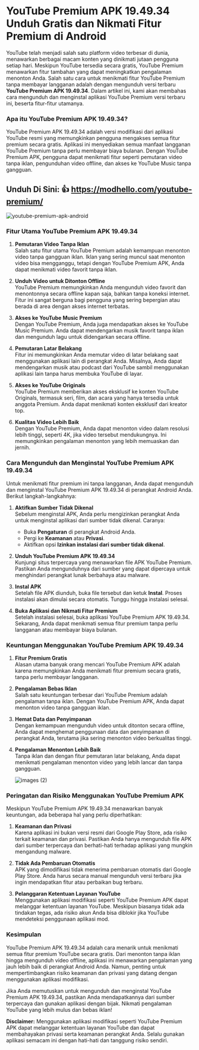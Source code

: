 
# YouTube Premium APK 19.49.34 Unduh Gratis dan Nikmati Fitur Premium di Android

YouTube telah menjadi salah satu platform video terbesar di dunia, menawarkan berbagai macam konten yang dinikmati jutaan pengguna setiap hari. Meskipun YouTube tersedia secara gratis, YouTube Premium menawarkan fitur tambahan yang dapat meningkatkan pengalaman menonton Anda. Salah satu cara untuk menikmati fitur YouTube Premium tanpa membayar langganan adalah dengan mengunduh versi terbaru **YouTube Premium APK 19.49.34**. Dalam artikel ini, kami akan membahas cara mengunduh dan menginstal aplikasi YouTube Premium versi terbaru ini, beserta fitur-fitur utamanya.

### Apa itu YouTube Premium APK 19.49.34?

YouTube Premium APK 19.49.34 adalah versi modifikasi dari aplikasi YouTube resmi yang memungkinkan pengguna mengakses semua fitur premium secara gratis. Aplikasi ini menyediakan semua manfaat langganan YouTube Premium tanpa perlu membayar biaya bulanan. Dengan YouTube Premium APK, pengguna dapat menikmati fitur seperti pemutaran video tanpa iklan, pengunduhan video offline, dan akses ke YouTube Music tanpa gangguan.

## Unduh Di Sini: 👍 https://modhello.com/youtube-premium/

![youtube-premium-apk-android](https://github.com/user-attachments/assets/5bbc0d01-0953-48e3-9d67-9384a116acf4)


### Fitur Utama YouTube Premium APK 19.49.34

1. **Pemutaran Video Tanpa Iklan**  
   Salah satu fitur utama YouTube Premium adalah kemampuan menonton video tanpa gangguan iklan. Iklan yang sering muncul saat menonton video bisa mengganggu, tetapi dengan YouTube Premium APK, Anda dapat menikmati video favorit tanpa iklan.

2. **Unduh Video untuk Ditonton Offline**  
   YouTube Premium memungkinkan Anda mengunduh video favorit dan menontonnya secara offline kapan saja, bahkan tanpa koneksi internet. Fitur ini sangat berguna bagi pengguna yang sering bepergian atau berada di area dengan akses internet terbatas.

3. **Akses ke YouTube Music Premium**  
   Dengan YouTube Premium, Anda juga mendapatkan akses ke YouTube Music Premium. Anda dapat mendengarkan musik favorit tanpa iklan dan mengunduh lagu untuk didengarkan secara offline.

4. **Pemutaran Latar Belakang**  
   Fitur ini memungkinkan Anda memutar video di latar belakang saat menggunakan aplikasi lain di perangkat Anda. Misalnya, Anda dapat mendengarkan musik atau podcast dari YouTube sambil menggunakan aplikasi lain tanpa harus membuka YouTube di layar.

5. **Akses ke YouTube Originals**  
   YouTube Premium memberikan akses eksklusif ke konten YouTube Originals, termasuk seri, film, dan acara yang hanya tersedia untuk anggota Premium. Anda dapat menikmati konten eksklusif dari kreator top.

6. **Kualitas Video Lebih Baik**  
   Dengan YouTube Premium, Anda dapat menonton video dalam resolusi lebih tinggi, seperti 4K, jika video tersebut mendukungnya. Ini memungkinkan pengalaman menonton yang lebih memuaskan dan jernih.

### Cara Mengunduh dan Menginstal YouTube Premium APK 19.49.34

Untuk menikmati fitur premium ini tanpa langganan, Anda dapat mengunduh dan menginstal YouTube Premium APK 19.49.34 di perangkat Android Anda. Berikut langkah-langkahnya:

1. **Aktifkan Sumber Tidak Dikenal**  
   Sebelum menginstal APK, Anda perlu mengizinkan perangkat Anda untuk menginstal aplikasi dari sumber tidak dikenal. Caranya:  
   - Buka **Pengaturan** di perangkat Android Anda.  
   - Pergi ke **Keamanan** atau **Privasi**.  
   - Aktifkan opsi **Izinkan instalasi dari sumber tidak dikenal**.

2. **Unduh YouTube Premium APK 19.49.34**  
   Kunjungi situs terpercaya yang menawarkan file APK YouTube Premium. Pastikan Anda mengunduhnya dari sumber yang dapat dipercaya untuk menghindari perangkat lunak berbahaya atau malware.

3. **Instal APK**  
   Setelah file APK diunduh, buka file tersebut dan ketuk **Instal**. Proses instalasi akan dimulai secara otomatis. Tunggu hingga instalasi selesai.

4. **Buka Aplikasi dan Nikmati Fitur Premium**  
   Setelah instalasi selesai, buka aplikasi YouTube Premium APK 19.49.34. Sekarang, Anda dapat menikmati semua fitur premium tanpa perlu langganan atau membayar biaya bulanan.

### Keuntungan Menggunakan YouTube Premium APK 19.49.34

1. **Fitur Premium Gratis**  
   Alasan utama banyak orang mencari YouTube Premium APK adalah karena memungkinkan Anda menikmati fitur premium secara gratis, tanpa perlu membayar langganan.

2. **Pengalaman Bebas Iklan**  
   Salah satu keuntungan terbesar dari YouTube Premium adalah pengalaman tanpa iklan. Dengan YouTube Premium APK, Anda dapat menonton video tanpa gangguan iklan.

3. **Hemat Data dan Penyimpanan**  
   Dengan kemampuan mengunduh video untuk ditonton secara offline, Anda dapat menghemat penggunaan data dan penyimpanan di perangkat Anda, terutama jika sering menonton video berkualitas tinggi.

4. **Pengalaman Menonton Lebih Baik**  
   Tanpa iklan dan dengan fitur pemutaran latar belakang, Anda dapat menikmati pengalaman menonton video yang lebih lancar dan tanpa gangguan.

   ![images (2)](https://github.com/user-attachments/assets/65bf863f-564e-4359-9e20-705957caff58)


### Peringatan dan Risiko Menggunakan YouTube Premium APK

Meskipun YouTube Premium APK 19.49.34 menawarkan banyak keuntungan, ada beberapa hal yang perlu diperhatikan:

1. **Keamanan dan Privasi**  
   Karena aplikasi ini bukan versi resmi dari Google Play Store, ada risiko terkait keamanan dan privasi. Pastikan Anda hanya mengunduh file APK dari sumber terpercaya dan berhati-hati terhadap aplikasi yang mungkin mengandung malware.

2. **Tidak Ada Pembaruan Otomatis**  
   APK yang dimodifikasi tidak menerima pembaruan otomatis dari Google Play Store. Anda harus secara manual mengunduh versi terbaru jika ingin mendapatkan fitur atau perbaikan bug terbaru.

3. **Pelanggaran Ketentuan Layanan YouTube**  
   Menggunakan aplikasi modifikasi seperti YouTube Premium APK dapat melanggar ketentuan layanan YouTube. Meskipun biasanya tidak ada tindakan tegas, ada risiko akun Anda bisa diblokir jika YouTube mendeteksi penggunaan aplikasi mod.

### Kesimpulan

YouTube Premium APK 19.49.34 adalah cara menarik untuk menikmati semua fitur premium YouTube secara gratis. Dari menonton tanpa iklan hingga mengunduh video offline, aplikasi ini menawarkan pengalaman yang jauh lebih baik di perangkat Android Anda. Namun, penting untuk mempertimbangkan risiko keamanan dan privasi yang datang dengan menggunakan aplikasi modifikasi.

Jika Anda memutuskan untuk mengunduh dan menginstal YouTube Premium APK 19.49.34, pastikan Anda mendapatkannya dari sumber terpercaya dan gunakan aplikasi dengan bijak. Nikmati pengalaman YouTube yang lebih mulus dan bebas iklan!

**Disclaimer:** Menggunakan aplikasi modifikasi seperti YouTube Premium APK dapat melanggar ketentuan layanan YouTube dan dapat membahayakan privasi serta keamanan perangkat Anda. Selalu gunakan aplikasi semacam ini dengan hati-hati dan tanggung risiko sendiri.
